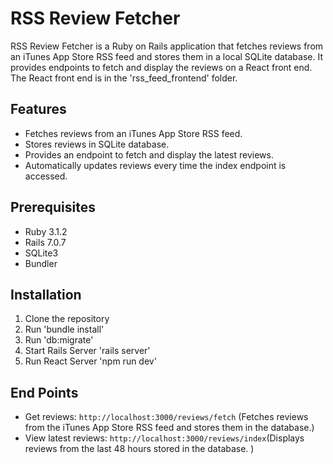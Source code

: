 # RSS Review Fetcher

RSS Review Fetcher is a Ruby on Rails application that fetches reviews from an iTunes App Store RSS feed and stores them in a local SQLite database. It provides endpoints to fetch and display the reviews on a React front end. The React front end is in the 'rss_feed_frontend' folder.  

## Features

- Fetches reviews from an iTunes App Store RSS feed.
- Stores reviews in SQLite database.
- Provides an endpoint to fetch and display the latest reviews.
- Automatically updates reviews every time the index endpoint is accessed.

## Prerequisites

- Ruby 3.1.2
- Rails 7.0.7
- SQLite3
- Bundler

## Installation

1. Clone the repository
2. Run 'bundle install'
3. Run 'db:migrate' 
4. Start Rails Server 'rails server' 
5. Run React Server 'npm run dev'  

## End Points
- Get reviews: `http://localhost:3000/reviews/fetch` (Fetches reviews from the iTunes App Store RSS feed and stores them in the database.)
- View latest reviews: `http://localhost:3000/reviews/index`(Displays reviews from the last 48 hours stored in the database.
)
